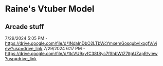 # Raine's Vtuber Model

## Arcade stuff
7/29/2024 5:05 PM - https://drive.google.com/file/d/1NdaInDbO2LTbWcYmxemGosqubvIxogfV/view?usp=drive_link
7/29/2024 6:17 PM - https://drive.google.com/file/d/1tcVU9xyfC38f8yc7fShbWtZ7ltgUZapR/view?usp=drive_link
